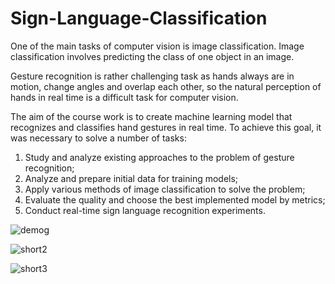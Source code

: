 # Sign-Language-Classification
One of the main tasks of computer vision is image classification. Image classification involves predicting the class of one object in an image. 

Gesture recognition is rather challenging task as hands always are in motion, change angles and overlap each other, so the natural perception of hands in real time is a difficult task for computer vision.

The aim of the course work is to create machine learning model that recognizes and classifies hand gestures in real time. To achieve this goal, it was necessary to solve a number of tasks:
1. Study and analyze existing approaches to the problem of gesture recognition;
2. Analyze and prepare initial data for training models;
3. Apply various methods of image classification to solve the problem;
4. Evaluate the quality and choose the best implemented model by metrics;
5. Conduct real-time sign language recognition experiments.

![demog](https://user-images.githubusercontent.com/30799388/146651464-fa939588-d9d3-402f-80df-daf430fe92c5.gif)

![short2](https://user-images.githubusercontent.com/30799388/146783843-aa67e5f0-e149-463c-b76b-33091e7cdca7.gif)

![short3](https://user-images.githubusercontent.com/30799388/146785561-7e557b46-e4cb-471f-af42-7fc842fff284.gif)
